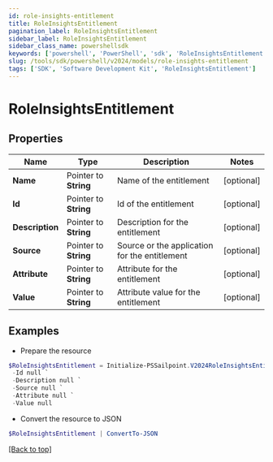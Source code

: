 ```yaml
---
id: role-insights-entitlement
title: RoleInsightsEntitlement
pagination_label: RoleInsightsEntitlement
sidebar_label: RoleInsightsEntitlement
sidebar_class_name: powershellsdk
keywords: ['powershell', 'PowerShell', 'sdk', 'RoleInsightsEntitlement'] 
slug: /tools/sdk/powershell/v2024/models/role-insights-entitlement
tags: ['SDK', 'Software Development Kit', 'RoleInsightsEntitlement']
---
```



# RoleInsightsEntitlement

## Properties

Name | Type | Description | Notes
------------ | ------------- | ------------- | -------------
**Name** |  Pointer to **String** | Name of the entitlement | [optional] 
**Id** |  Pointer to **String** | Id of the entitlement | [optional] 
**Description** |  Pointer to **String** | Description for the entitlement | [optional] 
**Source** |  Pointer to **String** | Source or the application for the entitlement | [optional] 
**Attribute** |  Pointer to **String** | Attribute for the entitlement | [optional] 
**Value** |  Pointer to **String** | Attribute value for the entitlement | [optional] 

## Examples

- Prepare the resource
```powershell
$RoleInsightsEntitlement = Initialize-PSSailpoint.V2024RoleInsightsEntitlement  -Name null `
 -Id null `
 -Description null `
 -Source null `
 -Attribute null `
 -Value null
```

- Convert the resource to JSON
```powershell
$RoleInsightsEntitlement | ConvertTo-JSON
```


[[Back to top]](#) 

